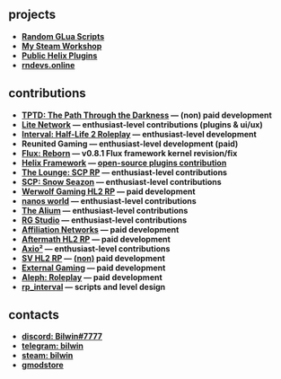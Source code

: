 ## projects
- **[Random GLua Scripts](https://github.com/Bilwin/gmod-scripts)**
- **[My Steam Workshop](https://steamcommunity.com/id/bilwin/myworkshopfiles/)**
- **[Public Helix Plugins](https://github.com/Bilwin/helix-plugins)**
- **[rndevs.online](https://discord.gg/4MBuAKJGYR)**

## contributions
- **[TPTD: The Path Through the Darkness](https://discord.gg/WAQzTGZamT) — (non) paid development**
- **[Lite Network](http://www.lite-network.de/) — enthusiast-level contributions (plugins & ui/ux)**
- **[Interval: Half-Life 2 Roleplay](https://discord.gg/m4MBYzvMTs) — enthusiast-level development**
- **Reunited Gaming — enthusiast-level development (paid)**
- **[Flux: Reborn](https://github.com/rndevs-online/flux-reborn) — v0.8.1 Flux framework kernel revision/fix**
- **[Helix Framework](https://gethelix.co/) — [open-source plugins contribution](https://github.com/Bilwin/helix-plugins)**
- **[The Lounge: SCP RP](https://discord.gg/KtJ4Z47) — enthusiast-level contributions**
- **[SCP: Snow Seazon](https://discord.gg/qe6Brr6y7z) — enthusiast-level contributions**
- **[Werwolf Gaming HL2 RP](https://steamcommunity.com/groups/werwolfgaming) — paid development**
- **[nanos world](https://nanos.world) — enthusiast-level contributions**
- **[The Alium](https://steamcommunity.com/groups/thealium) — enthusiast-level contributions**
- **[RG Studio](https://vk.com/rosegoldstudio) — enthusiast-level contributions**
- **[Affiliation Networks](https://discord.gg/4MP87tVHWg) — paid development**
- **[Aftermath HL2 RP](https://discord.gg/tzrNNa8GJW) — paid development**
- **[Axio²](https://discord.gg/fgaFeThR63) — enthusiast-level contributions**
- **[SV HL2 RP](https://vk.com/sv_servers) — [(non)](https://github.com/Bilwin/helix-plugins/tree/main/.unpaid/sv-hl2rp) paid development**
- **[External Gaming](https://discord.gg/ZyyGyD9EDE) — paid development**
- **[Aleph: Roleplay](https://discord.gg/QcY8NDUhHP) — paid development**
- **[rp_interval](https://steamcommunity.com/sharedfiles/filedetails/?id=2862487762) — scripts and level design**

## contacts
- **[discord: Bilwin#7777](https://discord.com/users/389046554339704832)**
- **[telegram: bilwin](https://t.me/bilwin)**
- **[steam: bilwin](https://steamcommunity.com/profiles/76561198799754743)**
- **[gmodstore](https://www.gmodstore.com/users/76561198799754743)**
